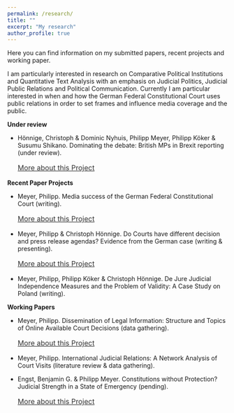 ```yaml
---
permalink: /research/
title: ""
excerpt: "My research"
author_profile: true
---
```



Here you can find information on my submitted papers, recent projects and working paper.

I am particularly interested in research on Comparative Political Institutions and Quantitative Text Analysis with an emphasis on Judicial Politics, Judicial Public Relations and Political Communication. Currently I am particular interested in when and how the German Federal Constitutional Court uses public relations in order to set frames and influence media coverage and the public.

 
 <b>Under review</b>
 
  - Hönnige, Christoph & Dominic Nyhuis, Philipp Meyer, Philipp Köker & Susumu Shikano. Dominating the debate: British MPs in Brexit reporting (under review).
    <p style="line-height: 1.5;" align="left"><span style="font-size: medium;"><a style="line-height: 1.5;" href="https://phimeyer.github.io/publication/2019-HoennigeEtAl"><span style="color: #333333;"><span style="font-size: medium;">More about this Project</span></span></a>
  
  

<b>Recent Paper Projects</b>

- Meyer, Philipp. Media success of the German Federal Constitutional Court (writing).
  <p style="line-height: 1.5;" align="left"><span style="font-size: medium;"><a style="line-height: 1.5;" href="https://phimeyer.github.io/publication/2018a-Meyer"><span style="color: #333333;"><span style="font-size: medium;">More about this Project</span></span></a>

- Meyer, Philipp & Christoph Hönnige. Do Courts have different decision and press release agendas? Evidence from the German case (writing & presenting).
  <p style="line-height: 1.5;" align="left"><span style="font-size: medium;"><a style="line-height: 1.5;" href="https://phimeyer.github.io/publication/2019-MeyerHönnige"><span style="color: #333333;"><span style="font-size: medium;">More about this Project</span></span></a>
  

- Meyer, Philipp, Philipp Köker & Christoph Hönnige. De Jure Judicial Independence Measures and the Problem of Validity: A Case Study on Poland (writing).
  
<b>Working Papers</b>

- Meyer, Philipp. Dissemination of Legal Information: Structure and Topics of Online Available Court Decisions (data gathering).
  <p style="line-height: 1.5;" align="left"><span style="font-size: medium;"><a style="line-height: 1.5;" href="https://phimeyer.github.io/publication/2018b-Meyer"><span style="color: #333333;"><span style="font-size: medium;">More about this Project</span></span></a>
  
- Meyer, Philipp. International Judicial Relations: A Network Analysis of Court Visits (literature review & data gathering).

- Engst, Benjamin G. & Philipp Meyer. Constitutions without Protection? Judicial Strength in a State of Emergency (pending).
  <p style="line-height: 1.5;" align="left"><span style="font-size: medium;"><a style="line-height: 1.5;" href="https://phimeyer.github.io/publication/2016-EngstMeyer"><span style="color: #333333;"><span style="font-size: medium;">More about this Project</span></span></a>
